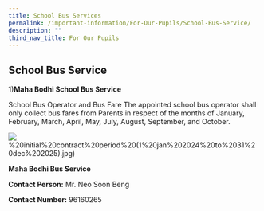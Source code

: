 ```yaml
---
title: School Bus Services
permalink: /important-information/For-Our-Pupils/School-Bus-Service/
description: ""
third_nav_title: For Our Pupils
---
```

## School Bus Service

1)**Maha Bodhi School Bus Service**

School Bus Operator and Bus Fare
The appointed school bus operator shall only collect bus fares from Parents in respect of the months of January, February, March, April, May, July, August, September, and October.

![](/images/a)%20initial%20contract%20period%20(1%20jan%202024%20to%2031%20dec%202025).jpg)













**Maha Bodhi Bus Service**

**Contact Person:** Mr. Neo Soon Beng  

**Contact Number:** 96160265